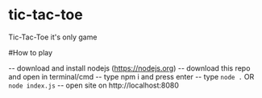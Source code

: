 # tic-tac-toe
Tic-Tac-Toe it's only game

#How to play

-- download and install nodejs (https://nodejs.org)
-- download this repo and open in terminal/cmd
-- type npm i and press enter
-- type ```node .``` OR ```node index.js```
-- open site on http://localhost:8080
